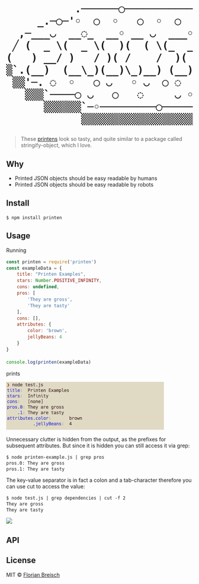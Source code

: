 <h1><pre>
           .──────◯──────────────.
     _.─◯─'◦  ◯  ◦   ◯  ◦  ◯   ◯ ◡`─◌──.
  ,─___◡  __◌_  __◦ __ ◡  ___◦  __◦_  __'_.
 ╱ (  _ \(  _ \(  )(  ( \(_  _)(  __)(  ( \╲
(   ) __/ )   / )( /    /  )(   ) _) /    / )
▒`.(__)  (__\_)(__)\_)__) (__) (____)\_)__)'▒
 ▒▒'─. ◌  ◦   ◯ ◡   ◦ ◡  ◯ ◌   ◯     ◌ ,─'▒▒
   ▒▒▒`────◯ ◡   ◯   ◌     ◡ ◦   _.◯──'▒▒▒
      ▒▒▒▒▒▒`─◦─────────◯──────◯'▒▒▒▒▒▒
            ▒▒▒▒▒▒▒▒▒▒▒▒▒▒▒▒▒▒▒▒▒
</pre></h1>

> These [printens][printens] look so tasty, and quite similar to a package called stringify-object, which I love.

## Why

* Printed JSON objects should be easy readable by humans
* Printed JSON objects should be easy readable by robots

## Install

    $ npm install printen

## Usage

Running

```javascript
const printen = require('printen')
const exampleData = {
	title: "Printen Examples",
	stars: Number.POSITIVE_INFINITY,
	cons: undefined,
	pros: [
		'They are gross',
		'They are tasty'
	],
	cons: [],
	attributes: {
		color: 'brown',
		jellyBeans: 4
	}
}

console.log(printen(exampleData)
```

prints

![](example.png)

Unnecessary clutter is hidden from the output, as the prefixes for subsequent attributes. But since it is hidden you can still access it via grep:

```
$ node printen-example.js | grep pros                   
pros.0:	They are gross
pros.1:	They are tasty
```

The key-value separator is in fact a colon and a tab-character therefore you can use cut to access the value:

```
$ node test.js | grep dependencies | cut -f 2
They are gross
They are tasty
```

![](https://media.giphy.com/media/Ns3TQiTMrJuTK/giphy.gif)

## API

## License

MIT © [Florian Breisch](https://github.com/florianb)

[printens]: http://www.diaryofamadhausfrau.com/2010/12/aachener-printen-christmas-market.html "A printen recipe"
